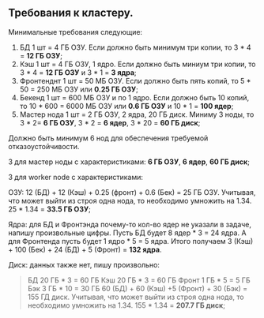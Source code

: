 ## Требования к кластеру.
Минимальные требования следующие:
1. БД 1 шт = 4 ГБ ОЗУ. Если должно быть минимум три копии, то 3 * 4 = **12 ГБ ОЗУ**;
2. Кэш 1 шт = 4 ГБ ОЗУ, 1 ядро. Если должно быть миниум три копии, то 3 * 4 = **12 ГБ ОЗУ** и 3 * 1 = **3 ядра**; 
3. Фронтенднт 1 шт = 50 МБ ОЗУ. Если должно быть пять копий, то 5 * 50 = 250 МБ ОЗУ или **0.25 ГБ ОЗУ**;
4. Бекенд 1 шт = 600 МБ ОЗУ и по 1 ядро. Если должно быть 10 копий, то 10 * 600 = 6000 МБ ОЗУ или **0.6 ГБ ОЗУ** и 10 * 1 = **100 ядер**;
5. Мастер нода 1 шт = 2 ГБ ОЗУ, 2 ядра, 20 ГБ диск. Миниму 3 ноды, то 3 * 2= **6 ГБ ОЗУ**, 3 * 2 = **6 ядер**, 3 * 20 = **60 ГБ диск**; 

Должно быть минимум 6 нод для обеспечения требуемой отказоустойчивости. 

3 для мастер ноды с характеристиками: **6 ГБ ОЗУ**, **6 ядер**, **60 ГБ диск**;

3 для worker node с характеристиками:

ОЗУ: 12 (БД) + 12 (Кэш) + 0.25 (фронт) + 0.6 (Бек) = 25 ГБ ОЗУ. Учитывая, что может выйти из строя одна нода, то необходимо умножить на 1.34. 25 * 1.34 = **33.5 ГБ ОЗУ**;

Ядра: для БД и Фронтэнда почему-то кол-во ядер не указали в задаче, напишу произвольные цифры. Пусть БД будет 8 ядер * 3 = 24 ядра. А для Фронтенда пусть будет 1 ядро * 5 = 5 ядра. Итого получаем 3 (Кэш) + 100 (Бек) + 24 (БД) + 5 (Фронт) = **132 ядра**. 

Диск: данных также нет, пишу произвольно:
> БД 20 ГБ * 3 = 60 ГБ
> Кэш 20 ГБ * 3 = 60 ГБ
> Фронт 1 ГБ * 5 = 5 ГБ
> Бэк 3 ГБ * 10 = 30 ГБ
60 (БД) + 60 (Кэш) +5 (Фронт) + 30 (Бэк) = 155 ГД диск. Учитывая, что может выйти из строя одна нода, то необходимо умножить на 1.34. 155 * 1.34 = **207.7 ГБ диск**;
